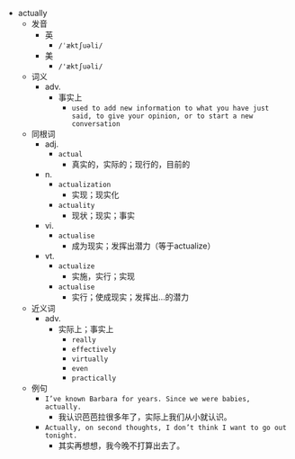 - actually
  - 发音
    - 英
      - `/ˈæktʃuəli/`
    - 美
      - `/'æktʃuəli/`
  - 词义
    - adv.
      - 事实上
        - `used to add new information to what you have just said, to give your opinion, or to start a new conversation`
  - 同根词
    - adj.
      - `actual`
        - 真实的，实际的；现行的，目前的
    - n.
      - `actualization`
        - 实现；现实化
      - `actuality`
        - 现状；现实；事实
    - vi.
      - `actualise`
        - 成为现实；发挥出潜力（等于actualize）
    - vt.
      - `actualize`
        - 实施，实行；实现
      - `actualise`
        - 实行；使成现实；发挥出…的潜力
  - 近义词
    - adv.
      - 实际上；事实上
        - `really`
        - `effectively`
        - `virtually`
        - `even`
        - `practically`
  - 例句
    - `I’ve known Barbara for years. Since we were babies, actually.`
      - 我认识芭芭拉很多年了，实际上我们从小就认识。
    - `Actually, on second thoughts, I don’t think I want to go out tonight.`
      - 其实再想想，我今晚不打算出去了。

